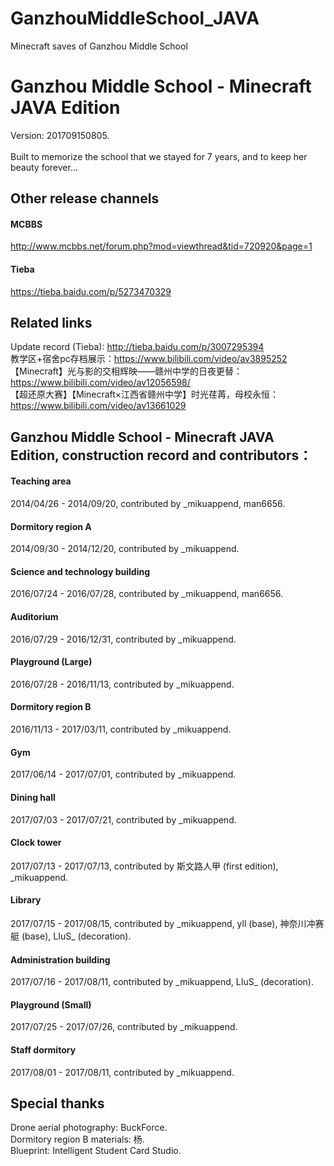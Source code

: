 # GanzhouMiddleSchool_JAVA
Minecraft saves of Ganzhou Middle School

# Ganzhou Middle School - Minecraft JAVA Edition
Version: 201709150805.<br>
<br>
Built to memorize the school that we stayed for 7 years, and to keep her beauty forever...

## Other release channels
#### MCBBS
http://www.mcbbs.net/forum.php?mod=viewthread&tid=720920&page=1
#### Tieba
https://tieba.baidu.com/p/5273470329

## Related links
Update record (Tieba): http://tieba.baidu.com/p/3007295394<br>
教学区+宿舍pc存档展示：https://www.bilibili.com/video/av3895252<br>
【Minecraft】光与影的交相辉映——赣州中学的日夜更替：https://www.bilibili.com/video/av12056598/<br>
【超还原大赛】【Minecraft×江西省赣州中学】时光荏苒，母校永恒：https://www.bilibili.com/video/av13661029

## Ganzhou Middle School - Minecraft JAVA Edition, construction record and contributors：
#### Teaching area
2014/04/26 - 2014/09/20, contributed by \_mikuappend, man6656.
#### Dormitory region A
2014/09/30 - 2014/12/20, contributed by \_mikuappend.
#### Science and technology building
2016/07/24 - 2016/07/28, contributed by \_mikuappend, man6656.
#### Auditorium
2016/07/29 - 2016/12/31, contributed by \_mikuappend.
#### Playground (Large)
2016/07/28 - 2016/11/13, contributed by \_mikuappend.
#### Dormitory region B
2016/11/13 - 2017/03/11, contributed by \_mikuappend.
#### Gym
2017/06/14 - 2017/07/01, contributed by \_mikuappend.
#### Dining hall
2017/07/03 - 2017/07/21, contributed by \_mikuappend.
#### Clock tower
2017/07/13 - 2017/07/13, contributed by 斯文路人甲 (first edition), \_mikuappend.
#### Library
2017/07/15 - 2017/08/15, contributed by \_mikuappend, yll (base), 神奈川冲赛艇 (base), LIuS_ (decoration).
#### Administration building
2017/07/16 - 2017/08/11, contributed by \_mikuappend, LIuS_ (decoration).
#### Playground (Small)
2017/07/25 - 2017/07/26, contributed by \_mikuappend.
#### Staff dormitory
2017/08/01 - 2017/08/11, contributed by \_mikuappend.<br>
## Special thanks
Drone aerial photography: BuckForce.<br>
Dormitory region B materials: 杨.<br>
Blueprint: Intelligent Student Card Studio.
